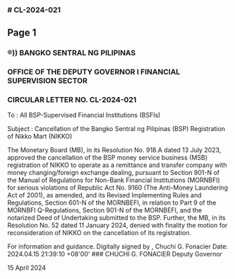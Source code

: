 ### # CL-2024-021

## Page 1

### ®)) BANGKO SENTRAL NG PILIPINAS

### OFFICE OF THE DEPUTY GOVERNOR I FINANCIAL SUPERVISION SECTOR

### CIRCULAR LETTER NO. CL-2024-021

To : All BSP-Supervised Financial Institutions (BSFIs)

Subject : Cancellation of the Bangko Sentral ng Pilipinas (BSP) Registration of Nikko Mart (NIKKO)

The Monetary Board (MB), in its Resolution No. 918.A dated 13 July 2023, approved the cancellation of the BSP money service business (MSB) registration of NIKKO to operate as a remittance and transfer company with money changing/foreign exchange dealing, pursuant to Section 901-N of the Manual of Regulations for Non-Bank Financial Institutions (MORNBFI) for serious violations of Republic Act No. 9160 (The Anti-Money Laundering Act of 2001), as amended, and its Revised Implementing Rules and Regulations, Section 601-N of the MORNBEFI, in relation to Part 9 of the MORNBFI Q-Regulations, Section 901-N of the MORNBEFI, and the notarized Deed of Undertaking submitted to the BSP. Further, the MB, in its Resolution No. 52 dated 11 January 2024, denied with finality the motion for reconsideration of NIKKO on the cancellation of its registration.

For information and guidance. Digitally signed by , Chuchi G. Fonacier Date: 2024.04.15 21:39:10 +08'00' ### CHUCHI G. FONACIER Deputy Governor

15 April 2024 